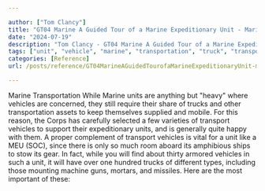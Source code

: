 ```yaml
---

author: ["Tom Clancy"]
title: "GT04 Marine A Guided Tour of a Marine Expeditionary Unit - Marine_split_077.html"
date: "2024-07-19"
description: "Tom Clancy - GT04 Marine A Guided Tour of a Marine Expeditionary Unit"
tags: ["unit", "vehicle", "marine", "transportation", "truck", "transport", "anything", "heavy", "concerned", "still", "require", "share", "asset", "keep", "supplied", "mobile", "reason", "corp", "carefully", "selected", "variety", "support", "expeditionary", "generally", "quite"]
categories: [Reference]
url: /posts/reference/GT04MarineAGuidedTourofaMarineExpeditionaryUnit-marinesplit077html

---
```



Marine
Transportation
While Marine units are anything but "heavy" where vehicles are concerned, they still require their share of trucks and other transportation assets to keep themselves supplied and mobile. For this reason, the Corps has carefully selected a few varieties of transport vehicles to support their expeditionary units, and is generally quite happy with them. A proper complement of transport vehicles is vital for a unit like a MEU (SOC), since there is only so much room aboard its amphibious ships to stow its gear. In fact, while you will find about thirty armored vehicles in such a unit, it will have over one hundred trucks of different types, including those mounting machine guns, mortars, and missiles. Here are the most important of these:
